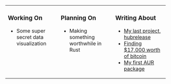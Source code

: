 <table><tr><td valign="top" width="33%">

### Working On
* Some super secret data visualization

</td><td valign="top" width="34%">

### Planning On

* Making something worthwhile in Rust

</td><td valign="top" width="33%">

### Writing About

* [My last project, hubrelease](https://markgross.me/2020/05/18/hubrelease)
* [Finding $17,000 worth of bitcoin](https://markgross.me/2019/09/28/pastebin-bitcoins)
* [My first AUR package](https://markgross.me/2019/07/19/first-aur-package)

</td></tr></table>
